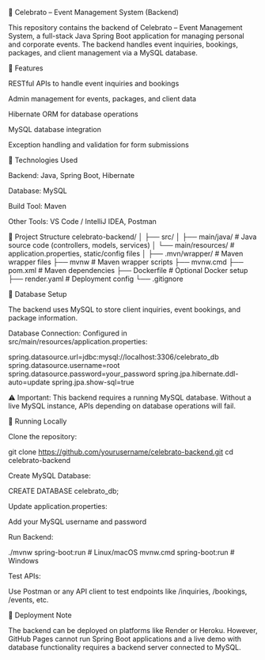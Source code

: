 🎉 Celebrato – Event Management System (Backend)

This repository contains the backend of Celebrato – Event Management System, a full-stack Java Spring Boot application for managing personal and corporate events. The backend handles event inquiries, bookings, packages, and client management via a MySQL database.

🔹 Features

RESTful APIs to handle event inquiries and bookings

Admin management for events, packages, and client data

Hibernate ORM for database operations

MySQL database integration

Exception handling and validation for form submissions

🔹 Technologies Used

Backend: Java, Spring Boot, Hibernate

Database: MySQL

Build Tool: Maven

Other Tools: VS Code / IntelliJ IDEA, Postman

🔹 Project Structure
celebrato-backend/
│
├── src/
│   ├── main/java/             # Java source code (controllers, models, services)
│   └── main/resources/        # application.properties, static/config files
│
├── .mvn/wrapper/              # Maven wrapper files
├── mvnw                       # Maven wrapper scripts
├── mvnw.cmd
├── pom.xml                     # Maven dependencies
├── Dockerfile                 # Optional Docker setup
├── render.yaml                # Deployment config
└── .gitignore

🔹 Database Setup

The backend uses MySQL to store client inquiries, event bookings, and package information.

Database Connection: Configured in src/main/resources/application.properties:

spring.datasource.url=jdbc:mysql://localhost:3306/celebrato_db
spring.datasource.username=root
spring.datasource.password=your_password
spring.jpa.hibernate.ddl-auto=update
spring.jpa.show-sql=true


⚠️ Important: This backend requires a running MySQL database. Without a live MySQL instance, APIs depending on database operations will fail.

🔹 Running Locally

Clone the repository:

git clone https://github.com/yourusername/celebrato-backend.git
cd celebrato-backend

Create MySQL Database:

CREATE DATABASE celebrato_db;

Update application.properties:

Add your MySQL username and password

Run Backend:

./mvnw spring-boot:run   # Linux/macOS
mvnw.cmd spring-boot:run  # Windows


Test APIs:

Use Postman or any API client to test endpoints like /inquiries, /bookings, /events, etc.

🔹 Deployment Note

The backend can be deployed on platforms like Render or Heroku. However, GitHub Pages cannot run Spring Boot applications and a live demo with database functionality requires a backend server connected to MySQL.
